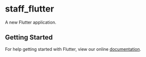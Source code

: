 # staff_flutter

A new Flutter application.

## Getting Started

For help getting started with Flutter, view our online
[documentation](https://flutter.io/).
